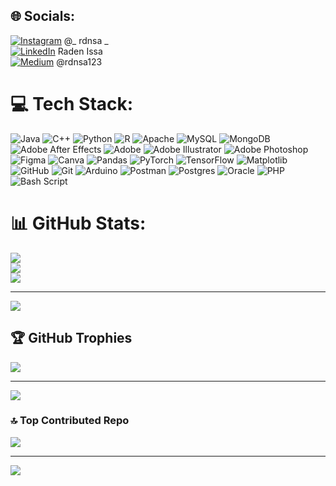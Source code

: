 
## 🌐 Socials:
[![Instagram](https://img.shields.io/badge/Instagram-%23E4405F.svg?logo=Instagram&logoColor=white)](https://instagram.com/_rdnsa_) @_ rdnsa _ <br/>
[![LinkedIn](https://img.shields.io/badge/LinkedIn-%230077B5.svg?logo=linkedin&logoColor=white)](https://linkedin.com/in/rdnsa) Raden Issa <br/>
[![Medium](https://img.shields.io/badge/Medium-12100E?logo=medium&logoColor=white)](https://medium.com/@rdnsa123) @rdnsa123

# 💻 Tech Stack:
![Java](https://img.shields.io/badge/java-%23ED8B00.svg?style=flat&logo=openjdk&logoColor=white) ![C++](https://img.shields.io/badge/c++-%2300599C.svg?style=flat&logo=c%2B%2B&logoColor=white) ![Python](https://img.shields.io/badge/python-3670A0?style=flat&logo=python&logoColor=ffdd54) ![R](https://img.shields.io/badge/r-%23276DC3.svg?style=flat&logo=r&logoColor=white) ![Apache](https://img.shields.io/badge/apache-%23D42029.svg?style=flat&logo=apache&logoColor=white) ![MySQL](https://img.shields.io/badge/mysql-4479A1.svg?style=flat&logo=mysql&logoColor=white) ![MongoDB](https://img.shields.io/badge/MongoDB-%234ea94b.svg?style=flat&logo=mongodb&logoColor=white) ![Adobe After Effects](https://img.shields.io/badge/Adobe%20After%20Effects-9999FF.svg?style=flat&logo=Adobe%20After%20Effects&logoColor=white) ![Adobe](https://img.shields.io/badge/adobe-%23FF0000.svg?style=flat&logo=adobe&logoColor=white) ![Adobe Illustrator](https://img.shields.io/badge/adobe%20illustrator-%23FF9A00.svg?style=flat&logo=adobe%20illustrator&logoColor=white) ![Adobe Photoshop](https://img.shields.io/badge/adobe%20photoshop-%2331A8FF.svg?style=flat&logo=adobe%20photoshop&logoColor=white) ![Figma](https://img.shields.io/badge/figma-%23F24E1E.svg?style=flat&logo=figma&logoColor=white) ![Canva](https://img.shields.io/badge/Canva-%2300C4CC.svg?style=flat&logo=Canva&logoColor=white) ![Pandas](https://img.shields.io/badge/pandas-%23150458.svg?style=flat&logo=pandas&logoColor=white) ![PyTorch](https://img.shields.io/badge/PyTorch-%23EE4C2C.svg?style=flat&logo=PyTorch&logoColor=white) ![TensorFlow](https://img.shields.io/badge/TensorFlow-%23FF6F00.svg?style=flat&logo=TensorFlow&logoColor=white) ![Matplotlib](https://img.shields.io/badge/Matplotlib-%23ffffff.svg?style=flat&logo=Matplotlib&logoColor=black) ![GitHub](https://img.shields.io/badge/github-%23121011.svg?style=flat&logo=github&logoColor=white) ![Git](https://img.shields.io/badge/git-%23F05033.svg?style=flat&logo=git&logoColor=white) ![Arduino](https://img.shields.io/badge/-Arduino-00979D?style=flat&logo=Arduino&logoColor=white) ![Postman](https://img.shields.io/badge/Postman-FF6C37?style=flat&logo=postman&logoColor=white) ![Postgres](https://img.shields.io/badge/postgres-%23316192.svg?style=flat&logo=postgresql&logoColor=white) ![Oracle](https://img.shields.io/badge/Oracle-F80000?style=flat&logo=oracle&logoColor=white) ![PHP](https://img.shields.io/badge/php-%23777BB4.svg?style=flat&logo=php&logoColor=white) ![Bash Script](https://img.shields.io/badge/bash_script-%23121011.svg?style=flat&logo=gnu-bash&logoColor=white)

# 📊 GitHub Stats:
![](https://github-readme-stats.vercel.app/api?username=rdnsa&theme=neon&hide_border=false&include_all_commits=false&count_private=false)<br/>
![](https://github-readme-streak-stats.herokuapp.com/?user=rdnsa&theme=neon&hide_border=false)<br/>
![](https://github-readme-stats.vercel.app/api/top-langs/?username=rdnsa&theme=neon&hide_border=false&include_all_commits=false&count_private=false&layout=compact)

---
[![](https://visitcount.itsvg.in/api?id=rdnsa&icon=7&color=11)](https://visitcount.itsvg.in)

## 🏆 GitHub Trophies
![](https://github-profile-trophy.vercel.app/?username=rdnsa&theme=radical&no-frame=false&no-bg=false&margin-w=4)

---
[![](https://visitcount.itsvg.in/api?id=rdnsa&icon=0&color=11)](https://visitcount.itsvg.in)

### 🔝 Top Contributed Repo
![](https://github-contributor-stats.vercel.app/api?username=rdnsa&limit=5&theme=neon&combine_all_yearly_contributions=true)

---
[![](https://visitcount.itsvg.in/api?id=rdnsa&icon=7&color=11)](https://visitcount.itsvg.in)

